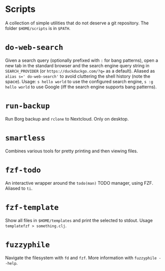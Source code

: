 # Scripts

A collection of simple utilities that do not deserve a git repository. The folder `$HOME/scripts` is in `$PATH`.

# `do-web-search`

Given a search query (optionally prefixed with `:` for bang patterns), open a new tab in the standard browser and the search engine query string in `SEARCH_PROVIDER` (or `https://duckduckgo.com/?q=` as a default). Aliased as `alias s=' do-web-search'` to avoid cluttering the shell history (note the space). Usage: `s hello world` to use the configured search engine, `s :g hello world` to use Google (iff the search engine supports bang patterns).

# `run-backup`

Run Borg backup and `rclone` to Nextcloud. Only on desktop.

# `smartless`

Combines various tools for pretty printing and then viewing files.

# `fzf-todo`

An interactive wrapper around the `todo(man)` TODO manager, using FZF. Aliased to `ti`.

# `fzf-template`

Show all files in `$HOME/templates` and print the selected to stdout. Usage `templatefzf > something.clj`.

# `fuzzyphile`

Navigate the filesystem with `fd` and `fzf`. More information with `fuzzyphile --help`.

